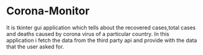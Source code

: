 # Corona-Monitor
It is tkinter gui application which tells about the recovered  cases,total cases and deaths caused by corona virus of a particular country. 
In this application i fetch the data from the third party api and provide with the data that the user asked for.
